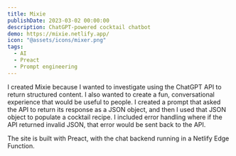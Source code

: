 ```yaml
---
title: Mixie
publishDate: 2023-03-02 00:00:00
description: ChatGPT-powered cocktail chatbot
demo: https://mixie.netlify.app/
icon: "@assets/icons/mixer.png"
tags:
  - AI
  - Preact
  - Prompt engineering
---
```


I created Mixie because I wanted to investigate using the ChatGPT API to return
structured content. I also wanted to create a fun, conversational experience
that would be useful to people. I created a prompt that asked the API to return
its response as a JSON object, and then I used that JSON object to populate a
cocktail recipe. I included error handling where if the API returned invalid
JSON, that error would be sent back to the API.

The site is built with Preact, with the chat backend running in a Netlify Edge
Function.
